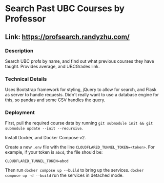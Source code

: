# Search Past UBC Courses by Professor

## Link: https://profsearch.randyzhu.com/


### Description
Search UBC profs by name, and find out what previous courses
they have taught. Provides average, and UBCGrades link.


### Technical Details

Uses Bootstrap framework for styling, jQuery to allow for search, and
Flask as server to handle requests. Didn't really want to use a database
engine for this, so pandas and some CSV handles the query.


### Deployment

First, pull the required course data by running
`git submodule init && git submodule update --init --recursive`.

Install Docker, and Docker Compose v2.

Create a new `.env` file with the line `CLOUDFLARED_TUNNEL_TOKEN=<token>`.
For example, if your token is `abcd`, the file
should be:

```
CLOUDFLARED_TUNNEL_TOKEN=abcd
```

Then run `docker compose up --build` to bring up the services. `docker compose up -d --build`
run the services in detached mode.
